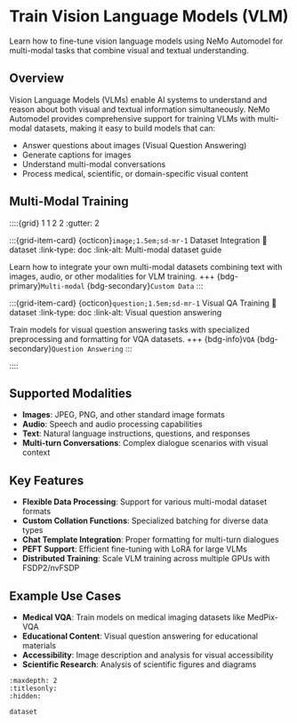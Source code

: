 # Train Vision Language Models (VLM)

Learn how to fine-tune vision language models using NeMo Automodel for multi-modal tasks that combine visual and textual understanding.

## Overview

Vision Language Models (VLMs) enable AI systems to understand and reason about both visual and textual information simultaneously. NeMo Automodel provides comprehensive support for training VLMs with multi-modal datasets, making it easy to build models that can:

- Answer questions about images (Visual Question Answering)
- Generate captions for images
- Understand multi-modal conversations
- Process medical, scientific, or domain-specific visual content

## Multi-Modal Training

::::{grid} 1 1 2 2
:gutter: 2

:::{grid-item-card} {octicon}`image;1.5em;sd-mr-1` Dataset Integration
:link: dataset
:link-type: doc
:link-alt: Multi-modal dataset guide

Learn how to integrate your own multi-modal datasets combining text with images, audio, or other modalities for VLM training.
+++
{bdg-primary}`Multi-modal`
{bdg-secondary}`Custom Data`
:::

:::{grid-item-card} {octicon}`question;1.5em;sd-mr-1` Visual QA Training
:link: dataset
:link-type: doc
:link-alt: Visual question answering

Train models for visual question answering tasks with specialized preprocessing and formatting for VQA datasets.
+++
{bdg-info}`VQA`
{bdg-secondary}`Question Answering`
:::

::::

## Supported Modalities

- **Images**: JPEG, PNG, and other standard image formats
- **Audio**: Speech and audio processing capabilities  
- **Text**: Natural language instructions, questions, and responses
- **Multi-turn Conversations**: Complex dialogue scenarios with visual context

## Key Features

- **Flexible Data Processing**: Support for various multi-modal dataset formats
- **Custom Collation Functions**: Specialized batching for diverse data types
- **Chat Template Integration**: Proper formatting for multi-turn dialogues
- **PEFT Support**: Efficient fine-tuning with LoRA for large VLMs
- **Distributed Training**: Scale VLM training across multiple GPUs with FSDP2/nvFSDP

## Example Use Cases

- **Medical VQA**: Train models on medical imaging datasets like MedPix-VQA
- **Educational Content**: Visual question answering for educational materials
- **Accessibility**: Image description and analysis for visual accessibility
- **Scientific Research**: Analysis of scientific figures and diagrams

```{toctree}
:maxdepth: 2
:titlesonly:
:hidden:

dataset
```
